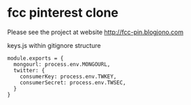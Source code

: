 # fcc pinterest clone

Please see the project at website http://fcc-pin.blogjono.com

keys.js within gitignore structure
```
module.exports = {
  mongourl: process.env.MONGOURL,
  twitter: {
    consumerKey: process.env.TWKEY,
    consumerSecret: process.env.TWSEC,
  }
}

```
